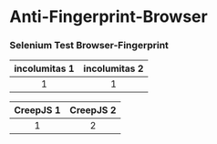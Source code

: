 # Anti-Fingerprint-Browser

### Selenium Test Browser-Fingerprint


incolumitas 1             |  incolumitas 2 
:-------------------------:|:-------------------------:
1 | 1


CreepJS 1               |  CreepJS 2
:-------------------------:|:-------------------------:
1 | 2
